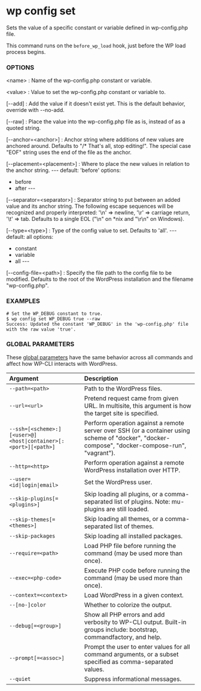 # wp config set

Sets the value of a specific constant or variable defined in wp-config.php file.

This command runs on the `before_wp_load` hook, just before the WP load process begins.

### OPTIONS

&lt;name&gt;
: Name of the wp-config.php constant or variable.

&lt;value&gt;
: Value to set the wp-config.php constant or variable to.

[\--add]
: Add the value if it doesn't exist yet. This is the default behavior, override with --no-add.

[\--raw]
: Place the value into the wp-config.php file as is, instead of as a quoted string.

[\--anchor=&lt;anchor&gt;]
: Anchor string where additions of new values are anchored around. Defaults to "/* That's all, stop editing!". The special case "EOF" string uses the end of the file as the anchor.

[\--placement=&lt;placement&gt;]
: Where to place the new values in relation to the anchor string.
\---
default: 'before'
options:
  - before
  - after
\---

[\--separator=&lt;separator&gt;]
: Separator string to put between an added value and its anchor string. The following escape sequences will be recognized and properly interpreted: '\n' => newline, '\r' => carriage return, '\t' => tab. Defaults to a single EOL ("\n" on *nix and "\r\n" on Windows).

[\--type=&lt;type&gt;]
: Type of the config value to set. Defaults to 'all'.
\---
default: all
options:
  - constant
  - variable
  - all
\---

[\--config-file=&lt;path&gt;]
: Specify the file path to the config file to be modified. Defaults to the root of the WordPress installation and the filename "wp-config.php".

### EXAMPLES

    # Set the WP_DEBUG constant to true.
    $ wp config set WP_DEBUG true --raw
    Success: Updated the constant 'WP_DEBUG' in the 'wp-config.php' file with the raw value 'true'.

### GLOBAL PARAMETERS

These [global parameters](https://make.wordpress.org/cli/handbook/config/) have the same behavior across all commands and affect how WP-CLI interacts with WordPress.

| **Argument**    | **Description**              |
|:----------------|:-----------------------------|
| `--path=<path>` | Path to the WordPress files. |
| `--url=<url>` | Pretend request came from given URL. In multisite, this argument is how the target site is specified. |
| `--ssh=[<scheme>:][<user>@]<host\|container>[:<port>][<path>]` | Perform operation against a remote server over SSH (or a container using scheme of "docker", "docker-compose", "docker-compose-run", "vagrant"). |
| `--http=<http>` | Perform operation against a remote WordPress installation over HTTP. |
| `--user=<id\|login\|email>` | Set the WordPress user. |
| `--skip-plugins[=<plugins>]` | Skip loading all plugins, or a comma-separated list of plugins. Note: mu-plugins are still loaded. |
| `--skip-themes[=<themes>]` | Skip loading all themes, or a comma-separated list of themes. |
| `--skip-packages` | Skip loading all installed packages. |
| `--require=<path>` | Load PHP file before running the command (may be used more than once). |
| `--exec=<php-code>` | Execute PHP code before running the command (may be used more than once). |
| `--context=<context>` | Load WordPress in a given context. |
| `--[no-]color` | Whether to colorize the output. |
| `--debug[=<group>]` | Show all PHP errors and add verbosity to WP-CLI output. Built-in groups include: bootstrap, commandfactory, and help. |
| `--prompt[=<assoc>]` | Prompt the user to enter values for all command arguments, or a subset specified as comma-separated values. |
| `--quiet` | Suppress informational messages. |
